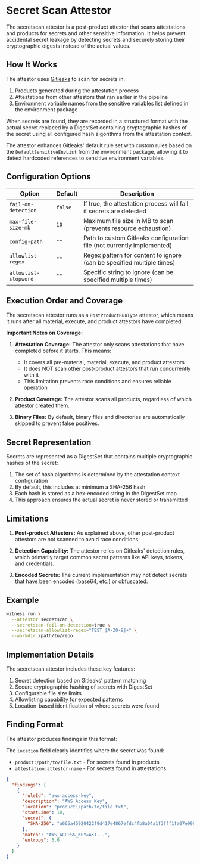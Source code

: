 # Secret Scan Attestor

The secretscan attestor is a post-product attestor that scans attestations and products for secrets and other sensitive information. It helps prevent accidental secret leakage by detecting secrets and securely storing their cryptographic digests instead of the actual values.

## How It Works

The attestor uses [Gitleaks](https://github.com/zricethezav/gitleaks) to scan for secrets in:

1. Products generated during the attestation process
2. Attestations from other attestors that ran earlier in the pipeline
3. Environment variable names from the sensitive variables list defined in the environment package

When secrets are found, they are recorded in a structured format with the actual secret replaced by a DigestSet containing cryptographic hashes of the secret using all configured hash algorithms from the attestation context.

The attestor enhances Gitleaks' default rule set with custom rules based on the `DefaultSensitiveEnvList` from the environment package, allowing it to detect hardcoded references to sensitive environment variables.

## Configuration Options

| Option | Default | Description |
|--------|---------|-------------|
| `fail-on-detection` | `false` | If true, the attestation process will fail if secrets are detected |
| `max-file-size-mb` | `10` | Maximum file size in MB to scan (prevents resource exhaustion) |
| `config-path` | `""` | Path to custom Gitleaks configuration file (not currently implemented) |
| `allowlist-regex` | `""` | Regex pattern for content to ignore (can be specified multiple times) |
| `allowlist-stopword` | `""` | Specific string to ignore (can be specified multiple times) |

## Execution Order and Coverage

The secretscan attestor runs as a `PostProductRunType` attestor, which means it runs after all material, execute, and product attestors have completed.

**Important Notes on Coverage:**

1. **Attestation Coverage:** The attestor only scans attestations that have completed before it starts. This means:
   - It covers all pre-material, material, execute, and product attestors
   - It does NOT scan other post-product attestors that run concurrently with it
   - This limitation prevents race conditions and ensures reliable operation

2. **Product Coverage:** The attestor scans all products, regardless of which attestor created them.

3. **Binary Files:** By default, binary files and directories are automatically skipped to prevent false positives.

## Secret Representation

Secrets are represented as a DigestSet that contains multiple cryptographic hashes of the secret:

1. The set of hash algorithms is determined by the attestation context configuration
2. By default, this includes at minimum a SHA-256 hash
3. Each hash is stored as a hex-encoded string in the DigestSet map
4. This approach ensures the actual secret is never stored or transmitted

## Limitations

1. **Post-product Attestors:** As explained above, other post-product attestors are not scanned to avoid race conditions.

2. **Detection Capability:** The attestor relies on Gitleaks' detection rules, which primarily target common secret patterns like API keys, tokens, and credentials.

3. **Encoded Secrets:** The current implementation may not detect secrets that have been encoded (base64, etc.) or obfuscated.

## Example

```sh
witness run \
  --attestor secretscan \
  --secretscan-fail-on-detection=true \
  --secretscan-allowlist-regex="TEST_[A-Z0-9]+" \
  --workdir /path/to/repo
```

## Implementation Details

The secretscan attestor includes these key features:

1. Secret detection based on Gitleaks' pattern matching
2. Secure cryptographic hashing of secrets with DigestSet
3. Configurable file size limits
4. Allowlisting capability for expected patterns
5. Location-based identification of where secrets were found

## Finding Format

The attestor produces findings in this format:

The `location` field clearly identifies where the secret was found:
- `product:/path/to/file.txt` - For secrets found in products
- `attestation:attestor-name` - For secrets found in attestations

```json
{
  "findings": [
    {
      "ruleId": "aws-access-key",
      "description": "AWS Access Key",
      "location": "product:/path/to/file.txt",
      "startLine": 10,
      "secret": {
        "SHA-256": "a665a45920422f9d417e4867efdc4fb8a04a1f3fff1fa07e998e86f7f7a27ae3"
      },
      "match": "AWS_ACCESS_KEY=AKI...",
      "entropy": 5.6
    }
  ]
}
```